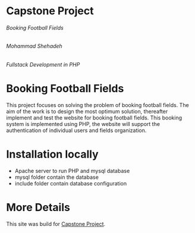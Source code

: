 # Capstone Project


###### Booking Football Fields
###### Mohammad Shehadeh
###### Fullstack Development in PHP

# Booking Football Fields
This project focuses on solving the problem of booking football fields. The aim of the work is to 
design the most optimum solution, thereafter implement and test the website for booking football
fields. This booking system is implemented using PHP, the website will support the 
authentication of individual users and fields organization.

# Installation locally
- Apache server to run PHP and mysql database
- mysql folder contain the database 
- include folder contain database configuration

# More Details
This site was build for [Capstone Project](https://drive.google.com/file/d/1jjA25Gf3B4wwoCIQojCvEVckXKokPyyp/view?usp=sharing).



 
